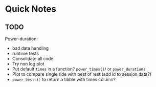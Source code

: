 # Quick Notes

## TODO

Power-duration:
  + bad data handling
  + runtime tests
  + Consolidate all code
  + Try non log plot
  + Put default `times` in a function? `power_times()`/ or `power_durations`
  + Plot to compare single ride with best of rest (add id to session data?)
  + `power_bests()` to return a tibble with times column?

